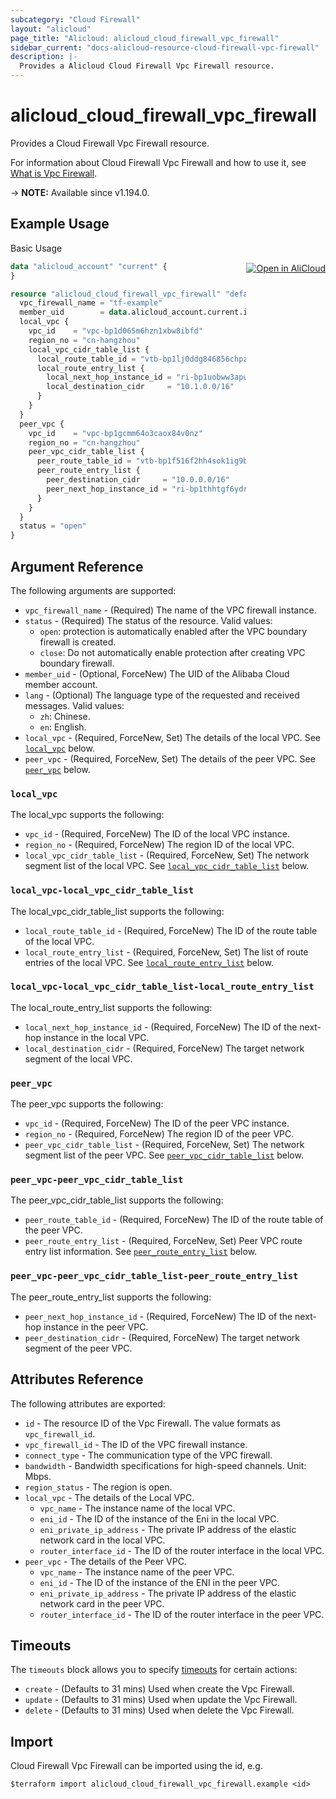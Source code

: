 ```yaml
---
subcategory: "Cloud Firewall"
layout: "alicloud"
page_title: "Alicloud: alicloud_cloud_firewall_vpc_firewall"
sidebar_current: "docs-alicloud-resource-cloud-firewall-vpc-firewall"
description: |-
  Provides a Alicloud Cloud Firewall Vpc Firewall resource.
---
```


# alicloud_cloud_firewall_vpc_firewall

Provides a Cloud Firewall Vpc Firewall resource.

For information about Cloud Firewall Vpc Firewall and how to use it, see [What is Vpc Firewall](https://www.alibabacloud.com/help/en/cloud-firewall/developer-reference/api-cloudfw-2017-12-07-createvpcfirewallconfigure).

-> **NOTE:** Available since v1.194.0.

## Example Usage
<div class="oics-button" style="float: right;margin: 0 0 -40px 0;">
  <a href="https://api.aliyun.com/api-tools/terraform?resource=alicloud_cloud_firewall_vpc_firewall&exampleId=8fb2ff2c-239a-dc83-a522-95e488c8392a8702ef57&activeTab=example&spm=docs.r.cloud_firewall_vpc_firewall.0.8fb2ff2c23" target="_blank">
    <img alt="Open in AliCloud" src="https://img.alicdn.com/imgextra/i1/O1CN01hjjqXv1uYUlY56FyX_!!6000000006049-55-tps-254-36.svg" style="max-height: 44px; margin: 32px auto; max-width: 100%;">
  </a>
</div>

Basic Usage

```terraform
data "alicloud_account" "current" {
}

resource "alicloud_cloud_firewall_vpc_firewall" "default" {
  vpc_firewall_name = "tf-example"
  member_uid        = data.alicloud_account.current.id
  local_vpc {
    vpc_id    = "vpc-bp1d065m6hzn1xbw8ibfd"
    region_no = "cn-hangzhou"
    local_vpc_cidr_table_list {
      local_route_table_id = "vtb-bp1lj0ddg846856chpzrv"
      local_route_entry_list {
        local_next_hop_instance_id = "ri-bp1uobww3aputjlwwkyrh"
        local_destination_cidr     = "10.1.0.0/16"
      }
    }
  }
  peer_vpc {
    vpc_id    = "vpc-bp1gcmm64o3caox84v0nz"
    region_no = "cn-hangzhou"
    peer_vpc_cidr_table_list {
      peer_route_table_id = "vtb-bp1f516f2hh4sok1ig9b5"
      peer_route_entry_list {
        peer_destination_cidr     = "10.0.0.0/16"
        peer_next_hop_instance_id = "ri-bp1thhtgf6ydr2or52l3n"
      }
    }
  }
  status = "open"
}
```

## Argument Reference

The following arguments are supported:

* `vpc_firewall_name` - (Required) The name of the VPC firewall instance.
* `status` - (Required) The status of the resource. Valid values:
  - `open`: protection is automatically enabled after the VPC boundary firewall is created.
  - `close`: Do not automatically enable protection after creating VPC boundary firewall.
* `member_uid` - (Optional, ForceNew) The UID of the Alibaba Cloud member account.
* `lang` - (Optional) The language type of the requested and received messages. Valid values:
  - `zh`: Chinese.
  - `en`: English.
* `local_vpc` - (Required, ForceNew, Set) The details of the local VPC. See [`local_vpc`](#local_vpc) below.
* `peer_vpc` - (Required, ForceNew, Set) The details of the peer VPC. See [`peer_vpc`](#peer_vpc) below.

### `local_vpc`

The local_vpc supports the following:

* `vpc_id` - (Required, ForceNew) The ID of the local VPC instance.
* `region_no` - (Required, ForceNew) The region ID of the local VPC.
* `local_vpc_cidr_table_list` - (Required, ForceNew, Set) The network segment list of the local VPC. See [`local_vpc_cidr_table_list`](#local_vpc-local_vpc_cidr_table_list) below.

### `local_vpc-local_vpc_cidr_table_list`

The local_vpc_cidr_table_list supports the following:

* `local_route_table_id` - (Required, ForceNew) The ID of the route table of the local VPC.
* `local_route_entry_list` - (Required, ForceNew, Set) The list of route entries of the local VPC. See [`local_route_entry_list`](#local_vpc-local_vpc_cidr_table_list-local_route_entry_list) below.

### `local_vpc-local_vpc_cidr_table_list-local_route_entry_list`

The local_route_entry_list supports the following:

* `local_next_hop_instance_id` - (Required, ForceNew) The ID of the next-hop instance in the local VPC.
* `local_destination_cidr` - (Required, ForceNew) The target network segment of the local VPC.

### `peer_vpc`

The peer_vpc supports the following:

* `vpc_id` - (Required, ForceNew) The ID of the peer VPC instance.
* `region_no` - (Required, ForceNew) The region ID of the peer VPC.
* `peer_vpc_cidr_table_list` - (Required, ForceNew, Set) The network segment list of the peer VPC. See [`peer_vpc_cidr_table_list`](#peer_vpc-peer_vpc_cidr_table_list) below.

### `peer_vpc-peer_vpc_cidr_table_list`

The peer_vpc_cidr_table_list supports the following:

* `peer_route_table_id` - (Required, ForceNew) The ID of the route table of the peer VPC.
* `peer_route_entry_list` - (Required, ForceNew, Set) Peer VPC route entry list information. See [`peer_route_entry_list`](#peer_vpc-peer_vpc_cidr_table_list-peer_route_entry_list) below.

### `peer_vpc-peer_vpc_cidr_table_list-peer_route_entry_list`

The peer_route_entry_list supports the following:

* `peer_next_hop_instance_id` - (Required, ForceNew) The ID of the next-hop instance in the peer VPC.
* `peer_destination_cidr` - (Required, ForceNew) The target network segment of the peer VPC.

## Attributes Reference

The following attributes are exported:
* `id` - The resource ID of the Vpc Firewall. The value formats as `vpc_firewall_id`.
* `vpc_firewall_id` - The ID of the VPC firewall instance.
* `connect_type` - The communication type of the VPC firewall.
* `bandwidth` - Bandwidth specifications for high-speed channels. Unit: Mbps.
* `region_status` - The region is open.
* `local_vpc` - The details of the Local VPC.
  * `vpc_name` - The instance name of the local VPC.
  * `eni_id` - The ID of the instance of the Eni in the local VPC.
  * `eni_private_ip_address` - The private IP address of the elastic network card in the local VPC.
  * `router_interface_id` - The ID of the router interface in the local VPC.
* `peer_vpc` - The details of the Peer VPC.
  * `vpc_name` - The instance name of the peer VPC.
  * `eni_id` - The ID of the instance of the ENI in the peer VPC.
  * `eni_private_ip_address` - The private IP address of the elastic network card in the peer VPC.
  * `router_interface_id` - The ID of the router interface in the peer VPC.

## Timeouts

The `timeouts` block allows you to specify [timeouts](https://www.terraform.io/docs/configuration-0-11/resources.html#timeouts) for certain actions:

* `create` - (Defaults to 31 mins) Used when create the Vpc Firewall.
* `update` - (Defaults to 31 mins) Used when update the Vpc Firewall.
* `delete` - (Defaults to 31 mins) Used when delete the Vpc Firewall.

## Import

Cloud Firewall Vpc Firewall can be imported using the id, e.g.

```shell
$terraform import alicloud_cloud_firewall_vpc_firewall.example <id>
```
